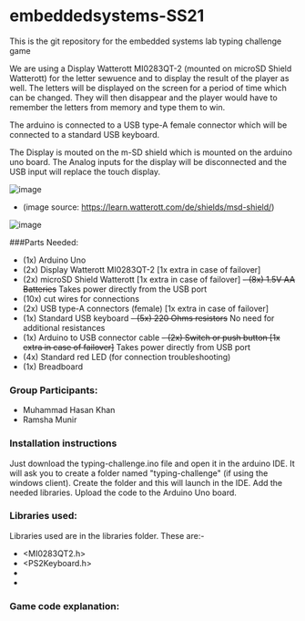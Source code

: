 # embeddedsystems-SS21
This is the git repository for the embedded systems lab typing challenge game

We are using a Display Watterott MI0283QT-2 (mounted on microSD Shield Watterott) for the letter sewuence and to display the result of the player as well. The letters will be displayed on the screen for a period of time which can be changed. They will then disappear and the player would have to remember the letters from memory and type them to win.

The arduino is connected to a USB type-A female connector which will be connected to a standard USB keyboard.

The Display is mouted on the m-SD shield which is mounted on the arduino uno board. The Analog inputs for the display will be disconnected and the USB input will replace the touch display.

![image](https://user-images.githubusercontent.com/40824378/120810953-c992eb00-c54b-11eb-8ae2-56887580077d.png)
- (image source: https://learn.watterott.com/de/shields/msd-shield/)

![image](https://user-images.githubusercontent.com/40824378/120813573-4d4dd700-c54e-11eb-912a-38449002e8d7.png)


###Parts Needed:
- (1x) Arduino Uno
- (2x) Display Watterott MI0283QT-2 [1x extra in case of failover]
- (2x) microSD Shield Watterott [1x extra in case of failover]
~~- (8x) 1.5V AA Batteries~~ Takes power directly from the USB port
- (10x) cut wires for connections
- (2x) USB type-A connectors (female) [1x extra in case of failover]
- (1x) Standard USB keyboard
~~- (5x) 220 Ohms resistors~~ No need for additional resistances
- (1x) Arduino to USB connector cable
~~- (2x) Switch or push button [1x extra in case of failover]~~ Takes power directly from USB port
- (4x) Standard red LED (for connection troubleshooting)
- (1x) Breadboard



### Group Participants:
- Muhammad Hasan Khan
- Ramsha Munir

### Installation instructions
Just download the typing-challenge.ino file and open it in the arduino IDE. It will ask you to create a folder named "typing-challenge" (if using the windows client). Create the folder and this will launch in the IDE. 
Add the needed libraries.
Upload the code to the Arduino Uno board.

### Libraries used:
Libraries used are in the libraries folder. These are:-
- <MI0283QT2.h>
- <PS2Keyboard.h>
- <GraphicsLib>
- <digitalWriteFast>


### Game code explanation:
